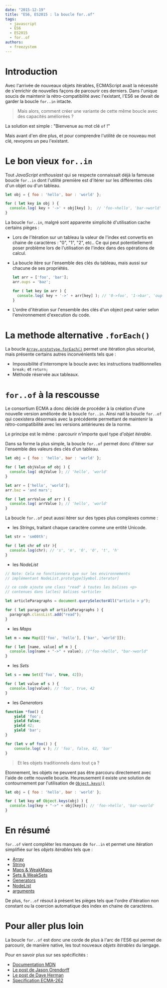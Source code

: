 ```yaml
---
date: "2015-12-19"
title: "ES6, ES2015 : la boucle for..of"
tags:
  - javascript
  - ES6
  - ES2015
  - for..of
authors:
  - freezystem
---
```


# Introduction

Avec l'arrivée de nouveaux objets itérables, ECMAScript avait la nécessité de s'enrichir de 
nouvelles façons de parcourir ces derniers. Dans l'unique soucis de maintenir la rétro-compatibilité
avec l'existant, l'ES6 se devait de garder la boucle `for..in` intacte. 

> Mais alors, comment créer une variante de cette même boucle avec des capacités améliorées ?  

La solution est simple : "Bienvenue au mot clé `of` !"

Mais avant d'en dire plus, et pour comprendre l'utilité de ce nouveau mot clé, revoyons un peu l'existant.

# Le bon vieux `for..in`

Tout _JavaScript enthousiast_ qui se respecte connaissait déjà la fameuse boucle `for..in` 
dont l'utilité première est d'itérer sur les différentes clés d'un objet ou d'un tableau.

```js
let obj = { foo : 'hello', bar : 'world' };

for ( let key in obj ) {
  console.log( key + '->' + obj[key] );  // 'foo->hello', 'bar->world'
}
```

La boucle `for..in`, malgré sont apparente simplicité d'utilisation cache certains pièges : 
 - Lors de l'itération sur un tableau la valeur de l'index est convertis en chaine 
 de caractères : "0", "1", "2", etc.. Ce qui peut potentiellement poser problème lors de 
 l'utilisation de l'index dans des opérations de calcul.
 - La boucle itère sur l'ensemble des clés du tableau, mais aussi sur chacune de ses propriétés.

    ```js
    let arr = ['foo', 'bar'];
    arr.oups = 'baz';
    
    for ( let key in arr ) {
      console.log( key + '->' + arr[key] ); // '0->foo', '1->bar', 'oups->baz'
    }
    ```
 - L'ordre d'itération sur l'ensemble des clés d'un object peut varier selon l'environnement d'execution du code.

# La methode alternative `.forEach()`

La boucle [`Array.prototype.forEach()`](https://developer.mozilla.org/fr/docs/Web/JavaScript/Reference/Objets_globaux/Array/forEach) 
permet une itération plus sécurisé, mais présente certains autres inconvénients tels que :

 - Impossibilité d'interrompre la boucle avec les instructions traditionnelles `break;` et `return;`
 - Méthode réservée aux tableaux.

# `for..of` à la rescousse

Le consortium ECMA a donc décidé de procéder à la création d'une nouvelle version améliorée 
de la boucle `for..in`. Ainsi nait la boucle `for..of` qui coexistera désormais avec la précédente 
permettant de maintenir la rétro-compatibilité avec les versions antérieures de la norme.

Le principe est le même : parcourir n'importe quel type _d'objet itérable_.

Dans sa forme la plus simple, la boucle `for..of` permet donc d'itérer sur l'ensemble des valeurs des clés d'un tableau.

```js
let obj = { foo : 'hello', bar : 'world' };

for ( let objValue of obj ) {
  console.log( objValue ); // 'hello', 'world'
}

let arr = ['hello', 'world'];
arr.baz = 'and mars'; 

for ( let arrValue of arr ) {
  console.log( arrValue ); // 'hello', 'world'
}
```

La boucle `for..of` peut aussi itérer sur des types plus complexes comme :

 - les _Strings_, traitant chaque caractère comme une entité Unicode.

```js
let str = 'sm00th';

for ( let chr of str ){
  console.log(chr); // 's', 'm', '0', '0', 't', 'h'
}
```

 - les _NodeList_

```js
// Note: Cela ne fonctionnera que sur les environnements 
// implémentant NodeList.prototype[Symbol.iterator]

// ce code ajoute une class "read" à toutes les balises <p> 
// contenues dans la(les) balises <article>

let articleParagraphs = document.querySelectorAll("article > p");

for ( let paragraph of articleParagraphs ) {
  paragraph.classList.add("read");
}
```
 
 - les _Maps_

```js
let m = new Map([['foo', 'hello'], ['bar', 'world']]);

for ( let [name, value] of m ) {
  console.log(name + "->" + value); //"foo->hello", "bar->world"
}
```

 - les _Sets_
 
```js
let s = new Set(['foo', true, 42]);

for ( let value of s ) {
  console.log(value); // 'foo', true, 42
}
```
 
 - les _Generators_

```js
function *foo() {
    yield 'foo';
    yield false;
    yield 42;
    yield 'bar';
}

for (let v of foo() ) {
    console.log( v ); // 'foo', false, 42, 'bar'
}
```

> Et les objets traditionnels dans tout ça ?
 
Etonnement, les objets ne peuvent pas être parcouru directement avec l'aide de
cette nouvelle boucle. Heureusement il existe une solution de contournement 
par l'utilisation de [`Object.keys()`](https://developer.mozilla.org/fr/docs/Web/JavaScript/Reference/Objets_globaux/Object/keys)

```js
let obj = { foo : 'hello', bar : 'world' };

for ( let key of Object.keys(obj) ) {
  console.log(key + "->" + obj[key]); // 'foo->hello', 'bar->world'
}
```

# En résumé

`for..of` vient compléter les manques de `for..in` et permet
une itération simplifiée sur les _objets itérables_ tels que :

* [Array](https://developer.mozilla.org/fr/docs/Web/JavaScript/Reference/Objets_globaux/Array)
* [String](https://developer.mozilla.org/fr/docs/Web/JavaScript/Reference/Objets_globaux/String)
* [Maps & WeakMaps](http://putaindecode.io/fr/articles/js/es2015/maps-weakmaps/)
* [Sets & WeakSets](http://putaindecode.io/fr/articles/js/es2015/sets-weaksets/)
* [Generators](https://developer.mozilla.org/fr/docs/Web/JavaScript/Reference/Instructions/function*)
* [NodeList](https://developer.mozilla.org/fr/docs/Web/API/NodeList)
* [arguments](https://developer.mozilla.org/fr/docs/Web/JavaScript/Reference/Fonctions/arguments)

De plus, `for..of` résout à présent les pièges tels que l'ordre d'itération non constant ou la coercion
automatique des index en chaine de caractères.

# Pour aller plus loin

La boucle `for..of` est donc une corde de plus à l'arc de l'ES6 qui 
permet de parcourir, de manière native, les tout nouveaux _objets itérables_ du langage.

Pour en savoir plus sur ses spécificités :

* [Documentation MDN](https://developer.mozilla.org/fr/docs/Web/JavaScript/Reference/Instructions/for...of)
* [Le post de Jason Orendorff](https://hacks.mozilla.org/2015/04/es6-in-depth-iterators-and-the-for-of-loop/)
* [Le post de Dave Herman](http://tc39wiki.calculist.org/es6/for-of/)
* [Specification ECMA-262](http://people.mozilla.org/~jorendorff/es6-draft.html#sec-for-in-and-for-of-statements)
